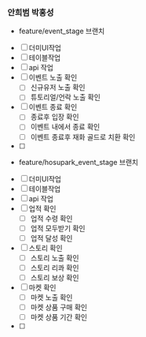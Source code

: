 
### 안희범 박홍성


- feature/event_stage 브랜치

- [ ] 더미UI작업
- [ ] 테이블작업
- [ ] api 작업
- [ ] 이벤트 노출 확인
	- [ ] 신규유저 노출 확인
	- [ ] 튜토리얼/언락 노출 확인
- [ ] 이벤트 종료 확인
	- [ ] 종료후 입장 확인
	- [ ] 이벤트 내에서 종료 확인
	- [ ] 이벤트 종료후 재화 골드로 치환 확인
- [ ] 




- feature/hosupark_event_stage 브랜치

- [ ] 더미UI작업
- [ ] 테이블작업
- [ ] api 작업
- [ ] 업적 확인
	- [ ] 업적 수령 확인
	- [ ] 업적 모두받기 확인
	- [ ] 업적 달성 확인
- [ ] 스토리 확인
	- [ ] 스토리 노출 확인
	- [ ] 스토리 리콰 확인
	- [ ] 스토리 보상 확인
- [ ] 마켓 확인
	- [ ] 마켓 노출 확인
	- [ ] 마켓 상품 구매 확인
	- [ ] 마켓 상품 기간 확인
- [ ] 

